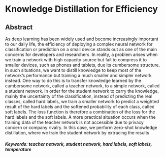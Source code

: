 # Knowledge Distillation for Efficiency


## Abstract
As deep learning has been widely used and become increasingly important to our daily life, the efficiency of deploying a complex neural network for classification or prediction on a small device stands out as one of the main concerns for developers and researchers. In reality, a problem arises when we train a network with high capacity source but fail to compress it to smaller devices, such as phones and tablets, due its cumbersome structure. In such situations, we want to distill knowledge to keep most of the network’s performance but training a much smaller and simpler network instead. One way to do this is to transfer knowledge learned by the cumbersome network, called a teacher network, to a simple network, called a student network. In order for the student network to carry the knowledge, mainly the uncertainty of the classification, instead of predicting the real classes, called hard labels, we train a smaller network to predict a weighted result of the hard labels and the softened probability of each class, called soft labels. The loss function is therefore a combination of the loss for the hard labels and the soft labels. A more practical situation occurs when the training data of the teacher network is not accessible due to privacy concern or company rivalry. In this case, we perform zero-shot knowledge distillation, where we train the student network by extracing the results

##### Keywords: teacher network, student network, hard labels, soft labels, temperature
